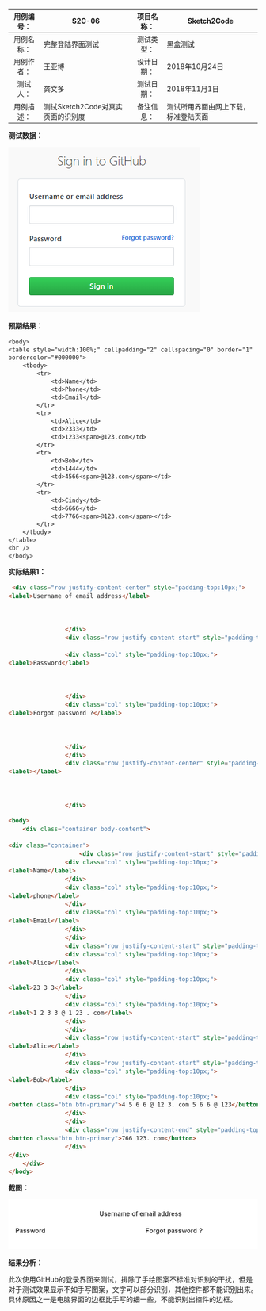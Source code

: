 | 用例编号： | S2C-06 | 项目名称： | Sketch2Code |
| :--------: | ---- | :--------: | ---- |
| 用例名称： | 完整登陆界面测试 | 测试类型： | 黑盒测试 |
| 用例作者： | 王亚博 | 设计日期： | 2018年10月24日 |
|  测试人：  | 龚文多 | 测试日期： | 2018年11月1日 |
| 用例描述： | 测试Sketch2Code对真实页面的识别度 |备注信息：|测试所用界面由网上下载，标准登陆页面|

**测试数据：**

![](https://github.com/MSE-925/img-storage/blob/master/06%E8%BE%93%E5%87%BA.png?raw=true)

**预期结果：**

```
<body>
<table style="width:100%;" cellpadding="2" cellspacing="0" border="1" bordercolor="#000000">
	<tbody>
		<tr>
			<td>Name</td>
			<td>Phone</td>
			<td>Email</td>
		</tr>
		<tr>
			<td>Alice</td>
			<td>2333</td>
			<td>1233<span>@123.com</td>
		</tr>
		<tr>
			<td>Bob</td>
			<td>1444</td>
			<td>4566<span>@123.com</span></td>
		</tr>
		<tr>
			<td>Cindy</td>
			<td>6666</td>
			<td>7766<span>@123.com</span></td>
		</tr>
	</tbody>
</table>
<br />
</body>
```

**实际结果1：**

```HTML
 <div class="row justify-content-center" style="padding-top:10px;">
<label>Username of email address</label>



                </div>
                <div class="row justify-content-start" style="padding-top:10px;">

                <div class="col" style="padding-top:10px;">
<label>Password</label>



                </div>
                <div class="col" style="padding-top:10px;">
<label>Forgot password ?</label>



                </div>
                </div>
                <div class="row justify-content-center" style="padding-top:10px;">
<label></label>



                </div>


```

```HTML
<body>
    <div class="container body-content">
      
<div class="container">
                    <div class="row justify-content-start" style="padding-top:10px;">
                <div class="col" style="padding-top:10px;">
<label>Name</label>
                </div>
                <div class="col" style="padding-top:10px;">
<label>phone</label>
                </div>
                <div class="col" style="padding-top:10px;">
<label>Email</label>
                </div>
                </div>
                <div class="row justify-content-start" style="padding-top:10px;">
                <div class="col" style="padding-top:10px;">
<label>Alice</label>
                </div>
                <div class="col" style="padding-top:10px;">
<label>23 3 3</label>
                </div>
                <div class="col" style="padding-top:10px;">
<label>1 2 3 3 @ 1 23 . com</label>
                </div>
                </div>
                <div class="row justify-content-start" style="padding-top:10px;">
<label>Alice</label>
                </div>
                <div class="row justify-content-start" style="padding-top:10px;">
                <div class="col" style="padding-top:10px;">
<label>Bob</label>
                </div>
                <div class="col" style="padding-top:10px;">
<button class="btn btn-primary">4 5 6 6 @ 12 3. com 5 6 6 @ 123</button>
                </div>
                </div>
                <div class="row justify-content-end" style="padding-top:10px;">
<button class="btn btn-primary">766 123. com</button>
                </div>
</div>
    </div>
</body>
```

**截图：**

![](https://github.com/MSE-925/img-storage/blob/master/06%E8%BE%93%E5%87%BA1.png?raw=true)

**结果分析：**

​	此次使用GitHub的登录界面来测试，排除了手绘图案不标准对识别的干扰，但是对于测试效果显示不如手写图案，文字可以部分识别，其他控件都不能识别出来。具体原因之一是电脑界面的边框比手写的细一些，不能识别出控件的边框。

